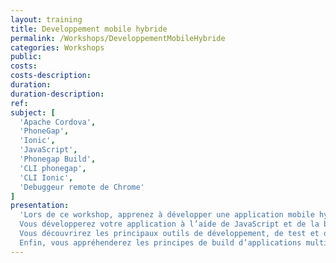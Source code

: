 ```yaml
---
layout: training
title: Developpement mobile hybride
permalink: /Workshops/DeveloppementMobileHybride
categories: Workshops
public:
costs:
costs-description:
duration:
duration-description:
ref:
subject: [
  'Apache Cordova',
  'PhoneGap',
  'Ionic',
  'JavaScript',
  'Phonegap Build',
  'CLI phonegap',
  'CLI Ionic',
  'Debuggeur remote de Chrome'
]
presentation:
  'Lors de ce workshop, apprenez à développer une application mobile hybride de zéro. Vous découvrirez les principaux concepts du développement hybride et les fondements d’Apache Cordova.
  Vous développerez votre application à l’aide de JavaScript et de la bibliothèque de composants graphiques IOnic. Vous utiliserez les APIs Cordova qui permettent d’interagir avec les appareils. Vous apprendrez à appréhender les différences entre chaque OS.
  Vous découvrirez les principaux outils de développement, de test et de debug.
  Enfin, vous appréhenderez les principes de build d’applications multi-plateformes basées sur Apache Cordova.'
---
```


